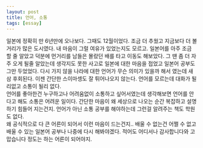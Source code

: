 ```yaml
---
layout: post
title: 언어, 소통
tags: [essay]
---
```

일본에 정확히 만 6년만에 오나보다. 그때도 12월이었다. 조금 더 추웠고 지금보다 더 볼거리가 많은 도시였다. 내 마음이 그럴 여유가 있었는지도 모르고. 일본어를 아주 조금 할 줄 알았고 덕분에 먼거리를 남들은 몰랐던 배를 타고 이동도 해보았다. 그 땐 좀 더 자주 오게 될줄 알았는데 생각지도 못한 사고로 일본에 대한 마음을 접었고 일본어 공부도 그만 두었었다. 다시 가지 않을 나라에 대한 언어가 무슨 의미가 있을까 해서 였는데 새삼 후회된다. 이젠 간단한 스이마셍도 잘 튀어나오지 않는다. 언어를 모르는데 대화가 될리없고 소통이 될리 없다.    
언어를 좋아한건 누구하고나 어려움없이 소통하고 싶어서였는데 생각해보면 언어를 안다고 해도 소통은 어려운 일이다. 간단한 마음이 왜 세상으로 나오는 순간 복잡하고 설명하기 힘들어 지는건지. 언어가 아닌 소통 공부를 해야하는데 그런걸 알려주는 책도 학원도 없다.     
왜 공식적으로 다 큰 어른이 되어서 이런 마음이 드는건지.. 배울 수 없는건 어쩔 수 없고 배울 수 있는 일본어 공부나 나중에 다시 해봐야겠다. 적어도 어디서나 감사합니다와 고맙습니다 정도는 하는 어른이 되어야지. 